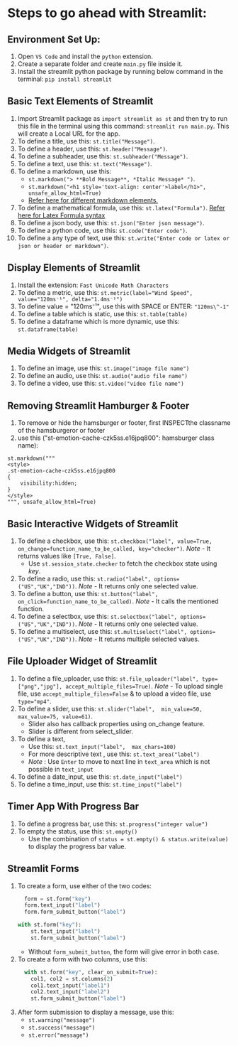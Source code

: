 # Steps to go ahead with Streamlit:
## Environment Set Up:
1. Open ```VS Code``` and install the ```python``` extension.
2. Create a separate folder and create ```main.py``` file inside it.
3. Install the streamlit python package by running below command in the terminal: ```pip install streamlit```

## Basic Text Elements of Streamlit
1. Import Streamlit package as ```import streamlit as st``` and then try to run this file in the terminal using this command: ```streamlit run main.py```. This will create a Local URL for the app.
2. To define a title, use this: ```st.title("Message")```.
3. To define a header, use this: ```st.header("Message")```.
4. To define a subheader, use this: ```st.subheader("Message")```. 
5. To define a text, use this: ```st.text("Message")```.
6. To define a markdown, use this:
    - ```st.markdown("> **Bold Message**, *Italic Message* ")```.
    - ```st.markdown("<h1 style='text-align: center'>label</h1>", unsafe_allow_html=True)```
    - [Refer here for different markdown elements.](https://www.markdownguide.org/cheat-sheet/)
7. To define a mathematical formula, use this: ```st.latex("Formula")```. [Refer here for Latex Formula syntax](https://katex.org/docs/supported)
8. To define a json body, use this: ```st.json("Enter json message")```.
9. To define a python code, use this: ```st.code("Enter code")```.
9. To define a any type of text, use this: ```st.write("Enter code or latex or json or header or markdown")```.

## Display Elements of Streamlit
1. Install the extension: ```Fast Unicode Math Characters```
2. To define a metric, use this: ```st.metric(label="Wind Speed", value="120ms⁻¹", delta="1.4ms⁻¹")```
3. To define value = "120ms⁻¹", use this with SPACE or ENTER: ```"120ms\^-1"```
4. To define a table which is static, use this: ```st.table(table)```
5. To define a dataframe which is more dynamic, use this: ```st.dataframe(table)```

##  Media Widgets of Streamlit
1. To define an image, use this: ```st.image("image file name")```
2. To define an audio, use this: ```st.audio("audio file name")```
3. To define a video, use this: ```st.video("video file name")```

## Removing Streamlit Hamburger & Footer
1. To remove or hide the hamsburger or footer, first INSPECTthe  classname of the hamsburgeror or footer
2. use this ("st-emotion-cache-czk5ss.e16jpq800": hamsburger class name):
```
st.markdown("""
<style>
.st-emotion-cache-czk5ss.e16jpq800
{
    visibility:hidden;            
}
</style>
""", unsafe_allow_html=True)
```

## Basic Interactive Widgets of Streamlit
1. To define a checkbox, use this: ```st.checkbox("label", value=True, on_change=function_name_to_be_called, key="checker")```. *Note* - It returns values like ```[True, False]```.
    - Use ```st.session_state.checker``` to fetch the checkbox state using *key*.
2. To define a radio, use this: ```st.radio("label", options=("US","UK","IND"))```. *Note* - It returns only one selected value.
3. To define a button, use this: ```st.button("label", on_click=function_name_to_be_called)```. *Note* - It calls the mentioned function.
4. To define a selectbox, use this: ```st.selectbox("label", options=("US","UK","IND"))```. *Note* - It returns only one selected value.
5. To define a multiselect, use this: ```st.multiselect("label", options=("US","UK","IND"))```. *Note* - It returns multiple selected values.

## File Uploader Widget of Streamlit
1. To define a file_uploader, use this: ```st.file_uploader("label", type=["png","jpg"], accept_multiple_files=True)```. *Note* - To upload single file, use ```accept_multiple_files=False``` & to upload a video file, use ```type="mp4"```.
2. To define a slider, use this: ```st.slider("label",  min_value=50, max_value=75, value=61)```.
    - Slider also has callback properties using on_change feature.
    - Slider is different from select_slider.
2. To define a text,
    - Use this: ```st.text_input("label",  max_chars=100)```
    - For more descriptive text , use this: ```st.text_area("label")```
    - *Note* : Use ```Enter``` to move to next line in ```text_area``` which is not possible in ```text_input```
3. To define a date_input, use this: ```st.date_input("label")```
4. To define a time_input, use this: ```st.time_input("label")```

## Timer App With Progress Bar
1. To define a progress bar, use this: ```st.progress("integer value")```
2. To empty the status, use this: ```st.empty()```
    - Use the combination of ```status = st.empty() & status.write(value)``` to display the progress bar value.

## Streamlit Forms
1. To create a form, use either of the two codes:
    ```python
      form = st.form("key")
      form.text_input("label")
      form.form_submit_button("label")
    ``` 
    ```python
    with st.form("key"):
        st.text_input("label")
        st.form_submit_button("label")
    ```
    - Without ````form_submit_button````, the form will give error in both case.
2. To create a form with two columns, use this:
    ```python
      with st.form("key", clear_on_submit=True):
        col1, col2 = st.columns(2)
        col1.text_input("label1")
        col2.text_input("label2")
        st.form_submit_button("label")
    ```
3. After form submission to display a message, use this:
    - ```st.warning("message")```
    - ```st.success("message")```
    - ```st.error("message")```